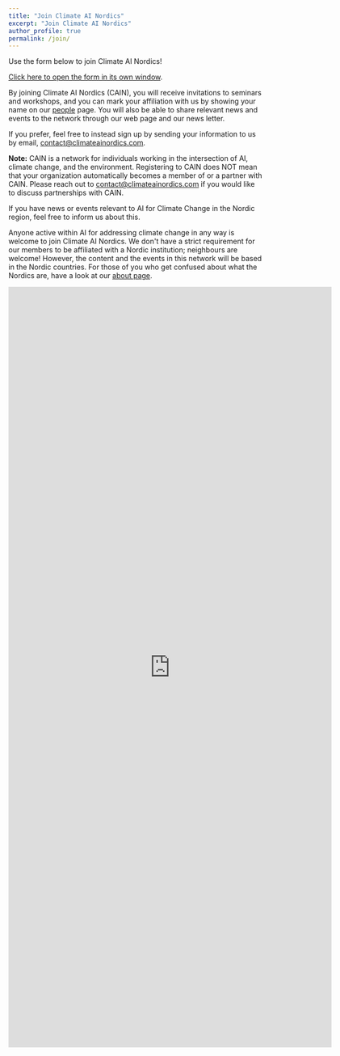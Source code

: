 ```yaml
---
title: "Join Climate AI Nordics"
excerpt: "Join Climate AI Nordics"
author_profile: true
permalink: /join/
---
```



Use the form below to join Climate AI Nordics!

[Click here to open the form in its own window](https://forms.gle/RJ6HgucfwR1eKFfM6).

By joining Climate AI Nordics (CAIN), you will receive invitations to seminars and workshops, and you can mark your affiliation with us by showing your name on our [people](/people/) page. You will also be able to share relevant news and events to the network through our web page and our news letter.

If you prefer, feel free to instead sign up by sending your information to us by email, [contact@climateainordics.com](mailto:contact@climateainordics.com).

**Note:** CAIN is a network for individuals working in the intersection of AI, climate change, and the environment. Registering to CAIN does NOT mean that your organization automatically becomes a member of or a partner with CAIN. Please reach out to [contact@climateainordics.com](mailto:contact@climateainordics.com) if you would like to discuss partnerships with CAIN.

If you have news or events relevant to AI for Climate Change in the Nordic region, feel free to inform us about this.

Anyone active within AI for addressing climate change in any way is welcome to join Climate AI Nordics. We don't have a strict requirement for our members to be affiliated with a Nordic institution; neighbours are welcome! However, the content and the events in this network will be based in the Nordic countries. For those of you who get confused about what the Nordics are, have a look at our [about page](/about/).


<iframe src="https://docs.google.com/forms/d/e/1FAIpQLSds9NcE7-f_6ynh_abDOzhwp-DdRoWpiof204UTVTJXcgNvxw/viewform?embedded=true" width="640" height="1505" frameborder="0" marginheight="0" marginwidth="0">Loading…</iframe>


